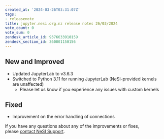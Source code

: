```yaml
---
created_at: '2024-03-26T03:31:07Z'
tags:
- releasenote
title: jupyter.nesi.org.nz release notes 26/03/2024
vote_count: 0
vote_sum: 0
zendesk_article_id: 9376633910159
zendesk_section_id: 360001150156
---
```


## New and Improved

- Updated JupyterLab to v3.6.3
- Switched to Python 3.11 for running JupyterLab (NeSI-provided
    kernels are unaffected)
    - Please let us know if you experience any issues with custom
        kernels

## Fixed

- Improvement on the error handling of connections

If you have any questions about any of the improvements or fixes,
please [contact NeSI
Support](mailto:support@nesi.org.nz "mailto:support@nesi.org.nz").
